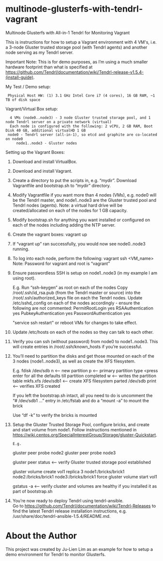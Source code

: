 # multinode-glusterfs-with-tendrl-vagrant
Multinode Glusterfs with All-in-1 Tendrl for Monitoring Vagrant 

This is instructions for how to setup a Vagrant environment with 4 VM's, i.e. a 3-node Gluster trusted storage pool (with Tendrl agents) and another node serving as my Tendrl server.  

Important Note: This is for demo purposes, as I’m using a much smaller hardware footprint than what is specified at https://github.com/Tendrl/documentation/wiki/Tendrl-release-v1.5.4-(install-guide).

My Test / Demo setup:

	 Physical Host HW: (1) 3.1 GHz Intel Core i7 (4 cores), 16 GB RAM, ~1 TB of disk space
	
Vagrant/Virtual Box setup:
   
      4 VMs (node0..node3) - 3 node Gluster trusted storage pool, and 1 node Tendrl server on a private network (virtual)
      Each node is configured with the following: 2 vCPU, 2 GB RAM, Boot Disk 40 GB, additional virtualHD 1 GB
	 node0 - Tendrl server (all-in-1), so etcd and graphite are co-located on node0
         node1..node3 - Gluster nodes

Setting up the Vagrant Boxes:

1. Download and install VirtualBox.

2. Download and install Vagrant.

3. Create a directory to put the scripts in, e.g. “mydir”.  Download Vagrantfile and bootstrap.sh to “mydir” directory.

4. Modify Vagrantfile if you want more than 4 nodes (VMs), e.g. node0 will be the Tendrl master, and node1..node3 are the Gluster trusted pool and Tendrl nodes (agents).  Note: a virtual hard drive will be created/allocated on each of the nodes for 1 GB capacity.

5. Modify bootstrap.sh for anything you want installed or configured on each of the nodes including adding the NTP server.

6. Create the vagrant boxes:
	vagrant up

7. If “vagrant up” ran successfully, you would now see node0..node3 running.

8. To log into each node, perform the following:
        vagrant ssh <VM_name>
        Note: Password for vagrant and root is “vagrant”
          
9. Ensure passwordless SSH is setup on node1..node3 (in my example I am using root).

	E.g. Run “ssh-keygen” as root on each of the nodes
	Copy /root/.ssh/id_rsa.pub (from the Tendrl master or source) into the /root/.ssh/authorized_keys file on each the Tendrl nodes.
	Update /etc/sshd_config on each of the nodes accordingly - ensure the following are not commented:
        PermitRootLogin yes
        RSAAuthentication yes
        PubkeyAuthentication yes
        PasswordAuthentication yes
          
	"service ssh restart" or reboot VMs for changes to take effect.
  
10. Update /etc/hosts on each of the nodes so they can talk to each other.

11. Verify you can ssh (without password) from node0 to node1..node3.  This will create entries in /root/.ssh/known_hosts if you’re successful.

12. You’ll need to partition the disks and get those mounted on each of the 3 nodes (node1..node3), as well as create the XFS filesystem.

	E.g. fdisk /dev/sdb
	 	n 	<— new partition
	 	p 	<— primary partition type
	 	<press enter for all the defaults till partition completed
	 	w	<— writes the partition table
	mkfs.xfs /dev/sdb1	<— create XFS filesystem
	parted /dev/sdb print	<— verifies XFS created
         
	If you left the bootstrap.sh intact, all you need to do is uncomment the “# /dev/sdb1 …” entry in /etc/fstab and do a “mount -a” to mount the brick
         
	Use “df -k” to verify the bricks is mounted

13. Setup the Gluster Trusted Storage Pool, configure bricks, and create and start volume from node1.  Follow instructions mentioned in https://wiki.centos.org/SpecialInterestGroup/Storage/gluster-Quickstart.

        E.g.
	gluster peer probe node2
	gluster peer probe node3
         
	gluster peer status	<— verify Gluster trusted storage pool established
         
	gluster volume create vol1 replica 3 node1:/bricks/brick1 node2:/bricks/brick1 node3:/bricks/brick1 force
	gluster volume start vol1
         
	gstatus -a	        <— verify cluster and volumes are healthy if you installed it as part of bootstrap.sh

14. You’re now ready to deploy Tendrl using tendrl-ansible.  
        Go to https://github.com/Tendrl/documentation/wiki/Tendrl-Releases to find the latest Tendrl release installation instructions, e.g. /usr/share/doc/tendrl-ansible-1.5.4/README.md.


# About the Author
This project was created by Ju-Lien Lim as an example for how to setup a demo environment for Tendrl to monitor Glusterfs.
